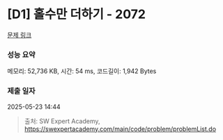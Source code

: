 # [D1] 홀수만 더하기 - 2072 

[문제 링크](https://swexpertacademy.com/main/code/problem/problemDetail.do?contestProbId=AV5QSEhaA5sDFAUq) 

### 성능 요약

메모리: 52,736 KB, 시간: 54 ms, 코드길이: 1,942 Bytes

### 제출 일자

2025-05-23 14:44



> 출처: SW Expert Academy, https://swexpertacademy.com/main/code/problem/problemList.do
